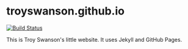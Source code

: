 # troyswanson.github.io

[![Build Status](https://travis-ci.org/troyswanson/troyswanson.github.io.svg?branch=master)](https://travis-ci.org/troyswanson/troyswanson.github.io)

This is Troy Swanson's little website. It uses Jekyll and GitHub Pages.

